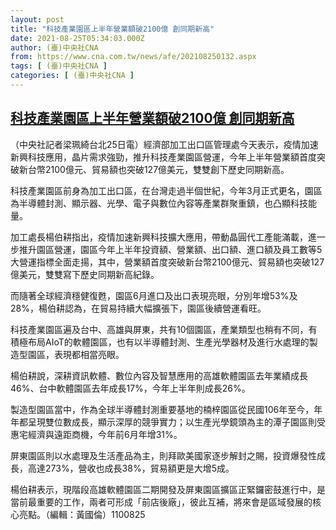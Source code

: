 ```yaml
---
layout: post
title: "科技產業園區上半年營業額破2100億 創同期新高"
date: 2021-08-25T05:34:03.000Z
author: (臺)中央社CNA
from: https://www.cna.com.tw/news/afe/202108250132.aspx
tags: [ (臺)中央社CNA ]
categories: [ (臺)中央社CNA ]
---
```

<!--1629869643000-->
[科技產業園區上半年營業額破2100億 創同期新高](https://www.cna.com.tw/news/afe/202108250132.aspx)
------

<div>
<div></div><div class="paragraph"><p>（中央社記者梁珮綺台北25日電）經濟部加工出口區管理處今天表示，疫情加速新興科技應用，晶片需求強勁，推升科技產業園區營運，今年上半年營業額首度突破新台幣2100億元、貿易額也突破127億美元，雙雙創下歷史同期新高。</p><p>科技產業園區前身為加工出口區，在台灣走過半個世紀，今年3月正式更名，園區為半導體封測、顯示器、光學、電子與數位內容等產業群聚重鎮，也凸顯科技能量。</p><p>加工處長楊伯耕指出，疫情加速新興科技擴大應用，帶動晶圓代工產能滿載，進一步推升園區營運，園區今年上半年投資額、營業額、出口額、進口額及員工數等5大營運指標全面走揚，其中，營業額首度突破新台幣2100億元、貿易額也突破127億美元，雙雙寫下歷史同期新高紀錄。</p><p>而隨著全球經濟穩健復甦，園區6月進口及出口表現亮眼，分別年增53%及28%，楊伯耕認為，在貿易持續大幅擴張下，園區後續營運看旺。</p><p>科技產業園區遍及台中、高雄與屏東，共有10個園區，產業類型也稍有不同，有積極布局AIoT的軟體園區，也有以半導體封測、生產光學器材及進行水處理的製造型園區，表現都相當亮眼。</p><p>楊伯耕說，深耕資訊軟體、數位內容及智慧應用的高雄軟體園區去年業績成長46%、台中軟體園區去年成長17%，今年上半年則成長26%。</p><p>製造型園區當中，作為全球半導體封測重要基地的楠梓園區從民國106年至今，年年都呈現雙位數成長，顯示深厚的競爭實力；以生產光學鏡頭為主的潭子園區則受惠宅經濟與遠距商機，今年前6月年增31%。</p><p>屏東園區則以水處理及生活產品為主，則拜歐美國家逐步解封之賜，投資爆發性成長，高達273%，營收也成長38%，貿易額更是大增5成。</p><p>楊伯耕表示，現階段高雄軟體園區二期開發及屏東園區擴區正緊鑼密鼓進行中，是當前最重要的工作，兩者可形成「前店後廠」，彼此互補，將來會是區域發展的核心亮點。（編輯：黃國倫）1100825</p></div>
</div>
